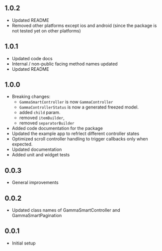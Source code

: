 ## 1.0.2
* Updated README
* Removed other platforms except ios and android (since the package is not tested yet on other platforms)

## 1.0.1
* Updated code docs
* Internal / non-public facing method names updated
* Updated README

## 1.0.0
* Breaking changes:
  - `GammaSmartController` is now `GammaController`
  - `GammaControllerStatus` is now a generated freezed model.
  - added `child` param.
  - removed `itemBuilder`, 
  - removed `separatorBuilder`
* Added code documentation for the package
* Updated the example app to refrlect different controller states
* Optimized scroll controller handling to trigger callbacks only when expected.
* Updated documentation
* Added unit and widget tests

## 0.0.3
* General improvements

## 0.0.2
* Updated class names of GammaSmartController and GammaSmartPagination

## 0.0.1
* Initial setup
